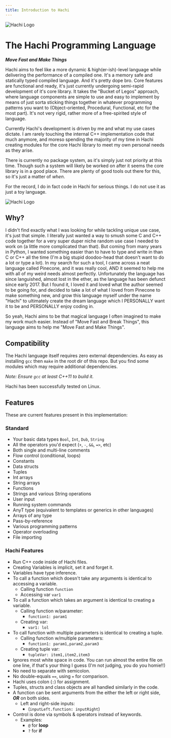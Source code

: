 ```yaml
---
title: Introduction to Hachi
---
```


![Hachi Logo](/Hachi_Logo-Medium.png "Hachi Logo" )

# The Hachi Programming Language
**_Move Fast and Make Things_**

Hachi aims to feel like a more dynamic & high(er-ish)-level language while delivering the performance of a compiled one. It's a memory safe and statically typed compiled language. And it's pretty dope bro. Core features are functional and ready, it's just currently undergoing semi-rapid development of it's core library. It takes the "Bucket of Legos" approach, where language components are simple to use and easy to implement by means of just sorta sticking things together in whatever programming patterns you want to (Object-oriented, Procedural, Functional, etc for the most part). It's not very rigid, rather more of a free-spirited style of language.

Currently Hachi's development is driven by me and what my use cases dictate. I am rarely touching the internal C++ implementation code that much anymore, and moreso spending the majority of my time in Hachi creating modules for the core Hachi library to meet my own personal needs as they arise.

There is currently no package system, as it's simply just not priority at this time. Though such a system will likely be worked on after it seems the core library is in a good place. There are plenty of good tools out there for this, so it's just a matter of _when_.

For the record, I do in fact code in Hachi for serious things. I do not use it as just a toy language. 

![Hachi Logo](/hachi-help-screen.png "Hachi Help Screen" )

## Why?
I didn't find exactly what I was looking for while tackling unique use case, it's just that simple. I literally just wanted a way to smush some C and C++ code together for a very super duper niche random use case I needed to work on (a little more complicated than that). But coming from many years in Python, I wanted something easier than to have to type and write in than C or C++ all the time (I'm a big stupid doodoo-head that doesn't want to do a lot or type a lot). In my search for such a tool, I came across a neat language called Pinecone, and it was really cool, AND it seemed to help me with all of my weird needs almost perfectly. Unfortunately the language has since languished, almost lost in the ether, as the language has been defunct since early 2017. But I found it, I loved it and loved what the author seemed to be going for, and decided to take a lot of what I loved from Pinecone to make something new, and grow this language myself under the name "Hachi" to ultimately create the dream language which I PERSONALLY want it to be and PERSONALLY enjoy coding in. 

So yeah, Hachi aims to be that magical language I often imagined to make my work much easier. Instead of "Move Fast and Break Things", this language aims to help me "Move Fast and Make Things".

## Compatibility
The Hachi language itself requires zero external dependencies. As easy as installing `gcc` then `make` in the root dir of this repo. But you find some modules which may require additional dependencies.

*Note: Ensure `gcc` at least C++11  to build it.*

Hachi has been successfully tested on Linux.

## Features
These are current features present in this implementation:

### Standard
* Your basic data types `Bool`, `Int`, `Dub`, `String`
* All the operators you'd expect (`+`, `-`, `&&`, `=>`, etc)
* Both single and multi-line comments
* Flow control (conditional, loops)
* Constants
* Data structs
* Tuples
* Int arrays
* String arrays
* Functions
* Strings and various String operations
* User input
* Running system commands
* AnyT type (equivalent to templates or generics in other languages)
* Arrays of any type
* Pass-by-reference
* Various programming patterns
* Operator overloading
* File importing

### Hachi Features
- Run C++ code inside of Hachi files.
- Creating Variables is implicit, set it and forget it.
- Variables have type inference.
- To call a function which doesn't take any arguments is identical to accessing a variable.
    - Calling function `function`
    - Accessing var `var1`
- To call a function which takes an argument is identical to creating a variable.
    - Calling function w/parameter:
        - `function1: param1`
    - Creating var:
        - `var1: lol`
- To call function with multiple parameters is identical to creating a tuple.
    - Calling function w/multiple parameters:
        - `function1: param1,param2,param3`
    - Creating tuple var:
        - `tupleVar: item1,item2,item3`
- Ignores most white space in code. You can run almost the entire file on one line, if that's your thing I guess (I'm not judging, you do you homie!!)
- No need to separate with semicolon.
- No double-equals `==`, using `=` for comparison.
- Hachi uses colon (`:`) for assignment.
- Tuples, structs and class objects are all handled similarly in the code.
- A function can be sent arguments from the either the left or right side, ***OR*** on both sides.
    - Left and right-side inputs:
        - (`inputLeft.function: inputRight`)
- Control is done via symbols & operators instead of keywords.
    - Examples:
        - `@` for **loop**
        - `?` for **if**